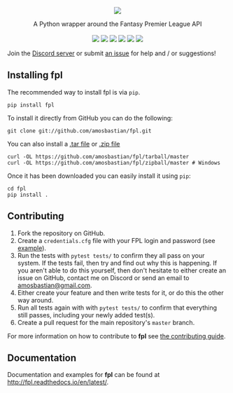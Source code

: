 <p align="center">
  <a href="https://fpl.readthedocs.io/en/latest/">
    <img src="https://i.imgur.com/ao1t2qN.png">
  </a>
</p>

<p align="center">
    A Python wrapper around the Fantasy Premier League API
    <br>
    <br>
    <a href="https://travis-ci.org/amosbastian/fpl" alt="Build">
        <img src="https://travis-ci.org/amosbastian/fpl.svg?branch=master"/></a>
    <a href="https://fpl.readthedocs.io/en/latest/" alt="Documentation">
        <img src="https://readthedocs.org/projects/fpl/badge/?version=latest" /></a>
    <a href="https://pypi.org/project/fpl/" alt="Version">
        <img src="https://badge.fury.io/py/fpl.svg"/></a>
    <a href="https://pypi.org/project/fpl/" alt="Python version">
        <img src="https://img.shields.io/badge/Python-3.6%2B-blue.svg"/></a>
    <a href="https://www.codacy.com/app/amosbastian/fpl?utm_source=github.com&amp;utm_medium=referral&amp;utm_content=amosbastian/fpl&amp;utm_campaign=Badge_Grade">
        <img src="https://api.codacy.com/project/badge/Grade/8acd6709c8e1402fbcbbc4b7e39bbb98"/></a>
    <a href="https://codecov.io/gh/amosbastian/fpl">
        <img src="https://codecov.io/gh/amosbastian/fpl/branch/master/graph/badge.svg"/></a>
</p>

Join the [Discord server](https://discord.gg/cjY37fv) or submit [an issue](https://github.com/amosbastian/fpl/issues) for help and / or suggestions!

## Installing fpl

The recommended way to install fpl is via `pip`.

    pip install fpl

To install it directly from GitHub you can do the following:

    git clone git://github.com/amosbastian/fpl.git

You can also install a [.tar file](https://github.com/amosbastian/fpl/tarball/master)
or [.zip file](https://github.com/amosbastian/fpl/tarball/master)

    curl -OL https://github.com/amosbastian/fpl/tarball/master
    curl -OL https://github.com/amosbastian/fpl/zipball/master # Windows

Once it has been downloaded you can easily install it using `pip`:

    cd fpl
    pip install .

## Contributing

1. Fork the repository on GitHub.
2. Create a `credentials.cfg` file with your FPL login and password (see [example](example-credentials-file.cfg)).
3. Run the tests with `pytest tests/` to confirm they all pass on your system.
   If the tests fail, then try and find out why this is happening. If you aren't
   able to do this yourself, then don't hesitate to either create an issue on
   GitHub, contact me on Discord or send an email to [amosbastian@gmail.com](mailto:amosbastian@gmail.com>).
3. Either create your feature and then write tests for it, or do this the other
   way around.
4. Run all tests again with with `pytest tests/` to confirm that everything
   still passes, including your newly added test(s).
5. Create a pull request for the main repository's `master` branch.

For more information on how to contribute to **fpl** see [the contributing guide](https://fpl.readthedocs.io/en/latest/contributing/contributing.html).

## Documentation

Documentation and examples for **fpl** can be found at http://fpl.readthedocs.io/en/latest/.

